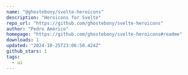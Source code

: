 ```yaml
---
name: "@ghostebony/svelte-heroicons"
description: "Heroicons for Svelte"
repo_url: "https://github.com/ghostebony/svelte-heroicons"
author: "Pedro Américo"
homepage: "https://github.com/ghostebony/svelte-heroicons#readme"
downloads: 1
updated: "2024-10-25T23:06:50.424Z"
github_stars: 1
tags: 
  - ui
---
```

